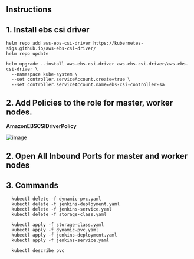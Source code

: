 ## Instructions

## 1. Install ebs csi driver

	helm repo add aws-ebs-csi-driver https://kubernetes-sigs.github.io/aws-ebs-csi-driver/
	helm repo update
	
	helm upgrade --install aws-ebs-csi-driver aws-ebs-csi-driver/aws-ebs-csi-driver \
	  --namespace kube-system \
	  --set controller.serviceAccount.create=true \
	  --set controller.serviceAccount.name=ebs-csi-controller-sa
  
## 2. Add Policies to the role for master, worker nodes. 
**AmazonEBSCSIDriverPolicy**

![image](https://github.com/user-attachments/assets/5d34d0b8-dbec-4bc8-a1bc-115f73e63bb0)

## 2. Open All Inbound Ports for master and worker nodes 

## 3. Commands

	  kubectl delete -f dynamic-pvc.yaml 
	  kubectl delete -f jenkins-deployment.yaml 
	  kubectl delete -f jenkins-service.yaml 
	  kubectl delete -f storage-class.yaml 

	  kubectl apply -f storage-class.yaml 
	  kubectl apply -f dynamic-pvc.yaml 
	  kubectl apply -f jenkins-deployment.yaml 
	  kubectl apply -f jenkins-service.yaml 

	  kubectl describe pvc 
